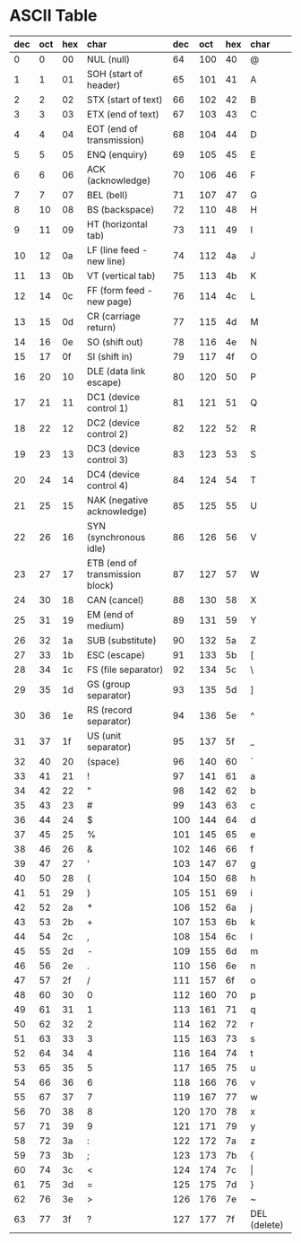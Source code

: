 # ASCII Table

| dec  | oct  | hex  | char                            | dec  | oct  | hex  | char         |
| :--- | :--- | :--- | :------------------------------ | :--- | :--- | :--- | :----------- |
| 0    | 0    | 00   | NUL (null)                      | 64   | 100  | 40   | @            |
| 1    | 1    | 01   | SOH (start of header)           | 65   | 101  | 41   | A            |
| 2    | 2    | 02   | STX (start of text)             | 66   | 102  | 42   | B            |
| 3    | 3    | 03   | ETX (end of text)               | 67   | 103  | 43   | C            |
| 4    | 4    | 04   | EOT (end of transmission)       | 68   | 104  | 44   | D            |
| 5    | 5    | 05   | ENQ (enquiry)                   | 69   | 105  | 45   | E            |
| 6    | 6    | 06   | ACK (acknowledge)               | 70   | 106  | 46   | F            |
| 7    | 7    | 07   | BEL (bell)                      | 71   | 107  | 47   | G            |
| 8    | 10   | 08   | BS (backspace)                  | 72   | 110  | 48   | H            |
| 9    | 11   | 09   | HT (horizontal tab)             | 73   | 111  | 49   | I            |
| 10   | 12   | 0a   | LF (line feed - new line)       | 74   | 112  | 4a   | J            |
| 11   | 13   | 0b   | VT (vertical tab)               | 75   | 113  | 4b   | K            |
| 12   | 14   | 0c   | FF (form feed - new page)       | 76   | 114  | 4c   | L            |
| 13   | 15   | 0d   | CR (carriage return)            | 77   | 115  | 4d   | M            |
| 14   | 16   | 0e   | SO (shift out)                  | 78   | 116  | 4e   | N            |
| 15   | 17   | 0f   | SI (shift in)                   | 79   | 117  | 4f   | O            |
| 16   | 20   | 10   | DLE (data link escape)          | 80   | 120  | 50   | P            |
| 17   | 21   | 11   | DC1 (device control 1)          | 81   | 121  | 51   | Q            |
| 18   | 22   | 12   | DC2 (device control 2)          | 82   | 122  | 52   | R            |
| 19   | 23   | 13   | DC3 (device control 3)          | 83   | 123  | 53   | S            |
| 20   | 24   | 14   | DC4 (device control 4)          | 84   | 124  | 54   | T            |
| 21   | 25   | 15   | NAK (negative acknowledge)      | 85   | 125  | 55   | U            |
| 22   | 26   | 16   | SYN (synchronous idle)          | 86   | 126  | 56   | V            |
| 23   | 27   | 17   | ETB (end of transmission block) | 87   | 127  | 57   | W            |
| 24   | 30   | 18   | CAN (cancel)                    | 88   | 130  | 58   | X            |
| 25   | 31   | 19   | EM (end of medium)              | 89   | 131  | 59   | Y            |
| 26   | 32   | 1a   | SUB (substitute)                | 90   | 132  | 5a   | Z            |
| 27   | 33   | 1b   | ESC (escape)                    | 91   | 133  | 5b   | [            |
| 28   | 34   | 1c   | FS (file separator)             | 92   | 134  | 5c   | \            |
| 29   | 35   | 1d   | GS (group separator)            | 93   | 135  | 5d   | ]            |
| 30   | 36   | 1e   | RS (record separator)           | 94   | 136  | 5e   | ^            |
| 31   | 37   | 1f   | US (unit separator)             | 95   | 137  | 5f   | _            |
| 32   | 40   | 20   | (space)                         | 96   | 140  | 60   | `            |
| 33   | 41   | 21   | !                               | 97   | 141  | 61   | a            |
| 34   | 42   | 22   | "                               | 98   | 142  | 62   | b            |
| 35   | 43   | 23   | #                               | 99   | 143  | 63   | c            |
| 36   | 44   | 24   | $                               | 100  | 144  | 64   | d            |
| 37   | 45   | 25   | %                               | 101  | 145  | 65   | e            |
| 38   | 46   | 26   | &                               | 102  | 146  | 66   | f            |
| 39   | 47   | 27   | '                               | 103  | 147  | 67   | g            |
| 40   | 50   | 28   | (                               | 104  | 150  | 68   | h            |
| 41   | 51   | 29   | )                               | 105  | 151  | 69   | i            |
| 42   | 52   | 2a   | *                               | 106  | 152  | 6a   | j            |
| 43   | 53   | 2b   | +                               | 107  | 153  | 6b   | k            |
| 44   | 54   | 2c   | ,                               | 108  | 154  | 6c   | l            |
| 45   | 55   | 2d   | -                               | 109  | 155  | 6d   | m            |
| 46   | 56   | 2e   | .                               | 110  | 156  | 6e   | n            |
| 47   | 57   | 2f   | /                               | 111  | 157  | 6f   | o            |
| 48   | 60   | 30   | 0                               | 112  | 160  | 70   | p            |
| 49   | 61   | 31   | 1                               | 113  | 161  | 71   | q            |
| 50   | 62   | 32   | 2                               | 114  | 162  | 72   | r            |
| 51   | 63   | 33   | 3                               | 115  | 163  | 73   | s            |
| 52   | 64   | 34   | 4                               | 116  | 164  | 74   | t            |
| 53   | 65   | 35   | 5                               | 117  | 165  | 75   | u            |
| 54   | 66   | 36   | 6                               | 118  | 166  | 76   | v            |
| 55   | 67   | 37   | 7                               | 119  | 167  | 77   | w            |
| 56   | 70   | 38   | 8                               | 120  | 170  | 78   | x            |
| 57   | 71   | 39   | 9                               | 121  | 171  | 79   | y            |
| 58   | 72   | 3a   | :                               | 122  | 172  | 7a   | z            |
| 59   | 73   | 3b   | ;                               | 123  | 173  | 7b   | {            |
| 60   | 74   | 3c   | <                               | 124  | 174  | 7c   | &#124;       |
| 61   | 75   | 3d   | =                               | 125  | 175  | 7d   | }            |
| 62   | 76   | 3e   | >                               | 126  | 176  | 7e   | ~            |
| 63   | 77   | 3f   | ?                               | 127  | 177  | 7f   | DEL (delete) |
